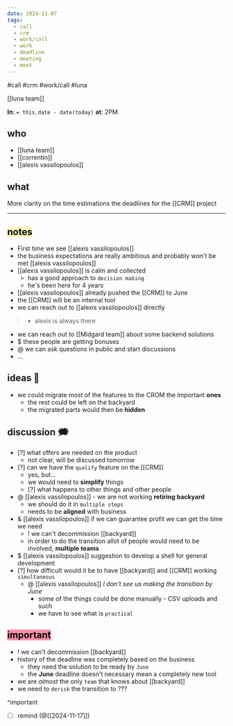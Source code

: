 ```yaml
---
date: 2024-11-07
tags:
  - call
  - crm
  - work/call
  - work
  - deadline
  - meeting
  - meet
---
```

#call 
#crm 
#work/call
#luna

[[luna team]]

**In**: `= this.date - date(today)`
**at**: 2PM

## who
- [[luna team]]
- [[correntin]]
- [[alexis vassilopoulos]]

## what
More clarity on the time estimations the deadlines for the [[CRM]] project

---

## <mark style="background: #FFF3A3A6;">notes</mark>
- First time we see [[alexis vassilopoulos]] 
- the business expectations are really ambitious and probably won't be met [[alexis vassilopoulos]]
- [[alexis vassilopoulos]] is calm and collected
	- has a good approach to `decision making`
	- he's been here for 4 years
- [[alexis vassilopoulos]] already pushed the [[CRM]] to June
- the [[CRM]] will be an internal tool
- we can reach out to [[alexis vassilopoulos]] directly
> 	- alexis is always there
- we can reach out to [[Midgard team]] about some backend solutions
- $ these people are getting bonuses
- @ we can ask questions in public and start discussions
- ...

## ideas 💭
- we could migrate most of the features to the CROM the important **ones**
	- the rest could be left on the backyard
	- the migrated parts would then be **hidden**

## discussion 🗯

- [?] what offers are needed on the product
	- not clear, will be discussed tomorrow
- [?]  can we have the `qualify` feature on the [[CRM]]
	- yes, but...
	- we would need to **simplify** things
	- [?] what happens to other things and other people
- @ [[alexis vassilopoulos]] - we are not  working **retiring backyard**
	- we should do it in `multiple steps`
	- needs to be **aligned** with business
- & [[alexis vassilopoulos]] if we can guarantee profit we can get the time we need
	- ! we can't decommission [[backyard]]
	- in order to do the transition allot of people would need to be involved, **multiple teams**
- $ [[alexis vassilopoulos]] suggestion to develop a shell for general development
- [?] how difficult would it be to have [[backyard]] and [[CRM]] working `simultaneous`
	- @ [[alexis vassilopoulos]] *I don't see us making the transition by June*
		- some of the things could be done manually - CSV uploads and such
		- we have to see what is `practical`

## <mark style="background: #FF5582A6;">important</mark>
- ! we can't decommission [[backyard]]
- history of the deadline was completely based on the business
	- they need the solution to be ready by `June`
	- the **June** deadline doesn't necessary mean a completely new tool
- we are *almost*  the only `team` that knows about [[backyard]]
- we need to `derisk` the transition to ???

^important

- [ ] remind (@[[2024-11-17]])
